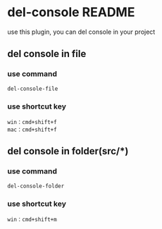 # del-console README

use this plugin, you can del console in your project

## del console in file
### use command 
    del-console-file
### use shortcut key  
    win：cmd+shift+f
    mac：cmd+shift+f

## del console in folder(src/*)
### use command 
    del-console-folder
### use shortcut key  
    win：cmd+shift+m
